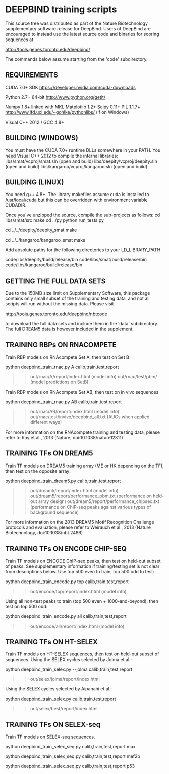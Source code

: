DEEPBIND training scripts
=========================

This source tree was distributed as part of the Nature Biotechnology 
supplementary software release for DeepBind. Users of DeepBind
are encouraged to instead use the latest source code and binaries 
for scoring sequences at

   http://tools.genes.toronto.edu/deepbind/

The commands below assume starting from the 'code' subdirectory.



REQUIREMENTS
------------
CUDA 7.0+ SDK
   https://developer.nvidia.com/cuda-downloads

Python 2.7+ 64-bit
   http://www.python.org/getit/

Numpy 1.8+ linked with MKL
Matplotlib 1.2+
Scipy 0.11+
PIL 1.1.7+
   http://www.lfd.uci.edu/~gohlke/pythonlibs/  (if on Windows)

Visual C++ 2012 / GCC 4.8+



BUILDING (WINDOWS)
------------------
You must have the CUDA 7.0+ runtime DLLs somewhere in your PATH. 
You need Visual C++ 2012 to compile the internal libraries:
   libs/smat/vcproj/smat.sln          (open and build)
   libs/deepity/vcproj/deepity.sln    (open and build)
   libs/kangaroo/vcproj/kangaroo.sln  (open and build)



BUILDING (LINUX)
----------------
You need g++ 4.8+.
The library makefiles assume cuda is installed to /usr/local/cuda
but this can be overridden with environment variable CUDADIR.

Once you've unzipped the source, compile the sub-projects as follows:
   cd libs/smat/src
   make
   cd ../py
   python run_tests.py

   cd ../../deepity/deepity_smat
   make

   cd ../../kangaroo/kangaroo_smat
   make

Add absolute paths for the following directories to your LD_LIBRARY_PATH

   code/libs/deepity/build/release/bin
   code/libs/smat/build/release/bin
   code/libs/kangaroo/build/release/bin



GETTING THE FULL DATA SETS
--------------------------
Due to the 150MB size limit on Supplementary Software, this package contains only 
small subset of the training and testing data, and not all scripts will run 
without the missing data. Please visit 

   http://tools.genes.toronto.edu/deepbind/nbtcode

to download the full data sets and include them in the 'data' subdirectory.
The full DREAM5 data is however included in the supplement.


 

TRAINING RBPs ON RNACOMPETE
---------------------------

Train RBP models on RNAcompete Set A, then test on Set B

   python deepbind_train_rnac.py A calib,train,test,report
   >> out/rnac/A/report/index.html    (model info)
   >> out/rnac/test/pbm/              (model predictions on SetB)

Train RBP models on RNAcompete Set AB, then test on in vivo sequences

   python deepbind_train_rnac.py AB calib,train,test,report
   >> out/rnac/AB/report/index.html            (model info)
   >> out/rnac/test/invivo/deepbind_all.txt    (AUCs when applied different ways)

For more information on the RNAcompete training and testing data, please
refer to Ray et al., 2013 (Nature, doi:10.1038/nature12311)


TRAINING TFs ON DREAM5
----------------------

Train TF models on DREAM5 training array (ME or HK depending on the TF),
then test on the opposite array:

   python deepbind_train_dream5.py calib,train,test,report
   >> out/dream5/report/index.html               (model info)
   >> out/dream5/report/performance_pbm.txt      (performance on held-out array design)
   >> out/dream5/report/performance_chipseq.txt  (performance on ChIP-seq peaks against various types of background sequence)


For more information on the 2013 DREAM5 Motif Recognition Challenge protocols and evaluation,
please refer to Weirauch et al., 2013 (Nature Biotechnology, doi:10.1038/nbt.2486)



TRAINING TFs ON ENCODE CHIP-SEQ
-------------------------------

Train TF models on ENCODE ChIP-seq peaks, then test on held-out subset of peaks.
See supplementary information if training/testing set is not clear from descriptions below.
Use top 500 even to train, top 500 odd to test:

   python deepbind_train_encode.py top calib,train,test,report
   >> out/encode/top/report/index.html    (model info)


Using all non-test peaks to train (top 500 even + 1000-and-beyond), then test on top 500 odd:

   python deepbind_train_encode.py all calib,train,test,report
   >> out/encode/all/report/index.html    (model info)



TRAINING TFs ON HT-SELEX
------------------------

Train TF models on HT-SELEX sequences, then test on held-out subset of sequences.
Using the SELEX cycles selected by Jolma et al.:

   python deepbind_train_selex.py --jolma calib,train,test,report
   >> out/selex/jolma/report/index.html

Using the SELEX cycles selected by Aipanahi et al.:

   python deepbind_train_selex.py calib,train,test,report
   >> out/selex/best/report/index.html
   
   

TRAINING TFs ON SELEX-seq
------------------------

Train TF models on SELEX-seq sequences.

   python deepbind_train_selex_seq.py calib,train,test,report max
   
   python deepbind_train_selex_seq.py calib,train,test,report mef2b
   
   python deepbind_train_selex_seq.py calib,train,test,report p53
   

